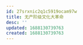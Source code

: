 ```yaml
---
id: 27srxnic2q1c5919ocam97w
title: 无产阶级文化大革命
desc: ''
updated: 1688130739763
created: 1688130739763
---
```

